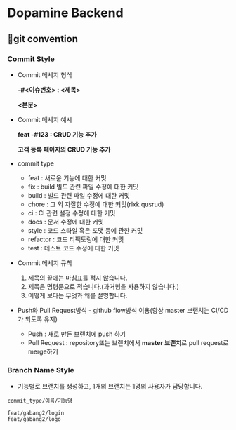 # Dopamine Backend

## 🫧git convention

### Commit Style

- Commit 메세지 형식

  **<type> -#<이슈번호> : <제목>**

  **<본문>**


- Commit 메세지 예시

  **feat -#123 : CRUD 기능 추가**

  **고객 등록 페이지의 CRUD 기능 추가**

- commit type
    - feat : 새로운 기능에 대한 커밋
    - fix : build 빌드 관련 파일 수정에 대한 커밋
    - build : 빌드 관련 파일 수정에 대한 커밋
    - chore : 그 외 자잘한 수정에 대한 커밋(rlxk qusrud)
    - ci : CI 관련 설정 수정에 대한 커밋
    - docs : 문서 수정에 대한 커밋
    - style : 코드 스타일 혹은 포맷 등에 관한 커밋
    - refactor : 코드 리팩토링에 대한 커밋
    - test : 테스트 코드 수정에 대한 커밋
- Commit 메세지 규칙
    1. 제목의 끝에는 마침표를 적지 않습니다.
    2. 제목은 명령문으로 적습니다.(과거형을 사용하지 않습니다.)
    3. 어떻게 보다는 무엇과 왜를 설명합니다.
- Push와 Pull Request방식 - github flow방식 이용(항상 master 브랜치는 CI/CD가 되도록 유지)
    - Push : 새로 만든 브랜치에 push 하기
    - Pull Request : repository또는 브랜치에서 **master 브랜치**로 pull request로 merge하기

### Branch Name Style

- 기능별로 브랜치를 생성하고, 1개의 브랜치는 1명의 사용자가 담당합니다.

```
commit_type/이름/기능명

feat/gabang2/login
feat/gabang2/logo
```